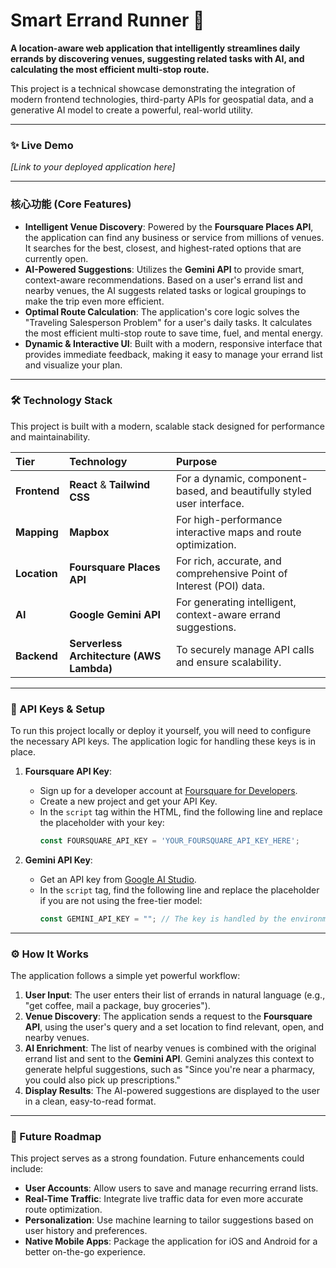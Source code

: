 # Smart Errand Runner 🚀

**A location-aware web application that intelligently streamlines daily errands by discovering venues, suggesting related tasks with AI, and calculating the most efficient multi-stop route.**

This project is a technical showcase demonstrating the integration of modern frontend technologies, third-party APIs for geospatial data, and a generative AI model to create a powerful, real-world utility.

---

### ✨ Live Demo

*[Link to your deployed application here]*

---

### 核心功能 (Core Features)

* **Intelligent Venue Discovery**: Powered by the **Foursquare Places API**, the application can find any business or service from millions of venues. It searches for the best, closest, and highest-rated options that are currently open.
* **AI-Powered Suggestions**: Utilizes the **Gemini API** to provide smart, context-aware recommendations. Based on a user's errand list and nearby venues, the AI suggests related tasks or logical groupings to make the trip even more efficient.
* **Optimal Route Calculation**: The application's core logic solves the "Traveling Salesperson Problem" for a user's daily tasks. It calculates the most efficient multi-stop route to save time, fuel, and mental energy.
* **Dynamic & Interactive UI**: Built with a modern, responsive interface that provides immediate feedback, making it easy to manage your errand list and visualize your plan.

---

### 🛠️ Technology Stack

This project is built with a modern, scalable stack designed for performance and maintainability.

| Tier      | Technology                               | Purpose                                                              |
| :-------- | :--------------------------------------- | :------------------------------------------------------------------- |
| **Frontend** | **React** & **Tailwind CSS** | For a dynamic, component-based, and beautifully styled user interface. |
| **Mapping** | **Mapbox** | For high-performance interactive maps and route optimization.        |
| **Location** | **Foursquare Places API** | For rich, accurate, and comprehensive Point of Interest (POI) data.  |
| **AI** | **Google Gemini API** | For generating intelligent, context-aware errand suggestions.        |
| **Backend** | **Serverless Architecture (AWS Lambda)** | To securely manage API calls and ensure scalability.                 |

---

### 🔑 API Keys & Setup

To run this project locally or deploy it yourself, you will need to configure the necessary API keys. The application logic for handling these keys is in place.

1.  **Foursquare API Key**:
    * Sign up for a developer account at [Foursquare for Developers](https://location.foursquare.com/).
    * Create a new project and get your API Key.
    * In the `script` tag within the HTML, find the following line and replace the placeholder with your key:
        ```javascript
        const FOURSQUARE_API_KEY = 'YOUR_FOURSQUARE_API_KEY_HERE';
        ```

2.  **Gemini API Key**:
    * Get an API key from [Google AI Studio](https://aistudio.google.com/app/apikey).
    * In the `script` tag, find the following line and replace the placeholder if you are not using the free-tier model:
        ```javascript
        const GEMINI_API_KEY = ""; // The key is handled by the environment for the default model
        ```

---

### ⚙️ How It Works

The application follows a simple yet powerful workflow:

1.  **User Input**: The user enters their list of errands in natural language (e.g., "get coffee, mail a package, buy groceries").
2.  **Venue Discovery**: The application sends a request to the **Foursquare API**, using the user's query and a set location to find relevant, open, and nearby venues.
3.  **AI Enrichment**: The list of nearby venues is combined with the original errand list and sent to the **Gemini API**. Gemini analyzes this context to generate helpful suggestions, such as "Since you're near a pharmacy, you could also pick up prescriptions."
4.  **Display Results**: The AI-powered suggestions are displayed to the user in a clean, easy-to-read format.

---

### 🔮 Future Roadmap

This project serves as a strong foundation. Future enhancements could include:

* **User Accounts**: Allow users to save and manage recurring errand lists.
* **Real-Time Traffic**: Integrate live traffic data for even more accurate route optimization.
* **Personalization**: Use machine learning to tailor suggestions based on user history and preferences.
* **Native Mobile Apps**: Package the application for iOS and Android for a better on-the-go experience.
